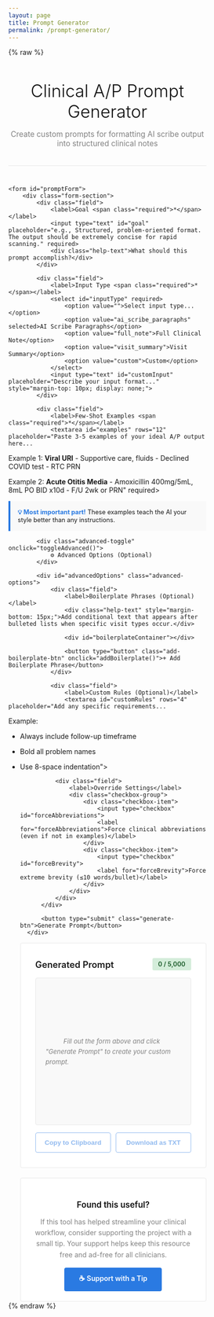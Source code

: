 ```yaml
---
layout: page
title: Prompt Generator
permalink: /prompt-generator/
---
```

{% raw %}
<style>
    /* The style block must remain inside the {% raw %} block. This should work now. */
    * {
        margin: 0;
        padding: 0;
        box-sizing: border-box;
    }

    /* NOTE: We are removing body/container overrides since Minima handles them */

    .header {
        text-align: center;
        margin-bottom: 40px;
        padding-bottom: 20px;
        border-bottom: 1px solid #e8e8e8;
    }

    .header h1 {
        font-size: 2.5em;
        font-weight: 300;
        color: #111;
        margin-bottom: 10px;
    }

    .header p {
        color: #828282;
        font-size: 1.1em;
    }

    .form-section {
        background: white;
        border: 1px solid #e8e8e8;
        border-radius: 4px;
        padding: 30px;
        margin-bottom: 20px;
    }

    .field {
        margin-bottom: 25px;
    }

    .field label {
        display: block;
        font-weight: 600;
        margin-bottom: 8px;
        color: #111;
    }

    .required {
        color: #e74c3c;
    }

    .help-text {
        font-size: 0.9em;
        color: #828282;
        margin-top: 5px;
        font-style: italic;
    }

    input[type="text"],
    textarea,
    select {
        width: 100%;
        padding: 10px;
        border: 1px solid #e8e8e8;
        border-radius: 4px;
        font-family: inherit;
        font-size: 14px;
    }

    input[type="text"]:focus,
    textarea:focus,
    select:focus {
        outline: none;
        border-color: #2a7ae2;
    }

    textarea {
        font-family: 'Monaco', 'Courier New', monospace;
        line-height: 1.5;
        resize: vertical;
    }

    .examples-box {
        background: #f9f9f9;
        border-left: 4px solid #2a7ae2;
        padding: 15px;
        margin-top: 10px;
        font-size: 0.9em;
    }

    .examples-box strong {
        color: #2a7ae2;
    }

    .advanced-toggle {
        background: #f9f9f9;
        border: 1px solid #e8e8e8;
        border-radius: 4px;
        padding: 15px;
        margin-bottom: 20px;
        cursor: pointer;
        text-align: center;
        font-weight: 600;
        color: #2a7ae2;
        transition: background 0.2s;
    }

    .advanced-toggle:hover {
        background: #f0f0f0;
    }

    .advanced-options {
        display: none;
        margin-top: 10px;
    }

    .advanced-options.show {
        display: block;
    }

    .checkbox-group {
        display: flex;
        flex-direction: column;
        gap: 10px;
    }

    .checkbox-item {
        display: flex;
        align-items: center;
        gap: 10px;
    }

    .checkbox-item input[type="checkbox"] {
        width: 18px;
        height: 18px;
    }

    .checkbox-item label {
        margin: 0;
        font-weight: 400;
    }

    .boilerplate-entry {
        background: #f9f9f9;
        border: 1px solid #e8e8e8;
        border-radius: 4px;
        padding: 15px;
        margin-bottom: 15px;
    }

    .boilerplate-header {
        display: flex;
        justify-content: space-between;
        align-items: center;
        margin-bottom: 10px;
    }

    .boilerplate-header h4 {
        font-size: 0.95em;
        color: #111;
        font-weight: 600;
    }

    .remove-btn {
        background: #e74c3c;
        color: white;
        border: none;
        border-radius: 3px;
        padding: 5px 10px;
        font-size: 0.85em;
        cursor: pointer;
        transition: background 0.2s;
    }

    .remove-btn:hover {
        background: #c0392b;
    }

    .add-boilerplate-btn {
        width: 100%;
        padding: 10px;
        background: white;
        color: #2a7ae2;
        border: 2px dashed #2a7ae2;
        border-radius: 4px;
        font-weight: 600;
        cursor: pointer;
        transition: all 0.2s;
    }

    .add-boilerplate-btn:hover {
        background: #f0f0f0;
    }

    .generate-btn {
        width: 100%;
        padding: 15px;
        background: #2a7ae2;
        color: white;
        border: none;
        border-radius: 4px;
        font-size: 1.1em;
        font-weight: 600;
        cursor: pointer;
        transition: background 0.2s;
    }

    .generate-btn:hover {
        background: #1e59a8;
    }

    .output-section {
        background: white;
        border: 1px solid #e8e8e8;
        border-radius: 4px;
        padding: 30px;
    }

    .output-header {
        display: flex;
        justify-content: space-between;
        align-items: center;
        margin-bottom: 15px;
    }

    .output-title {
        font-size: 1.3em;
        font-weight: 600;
    }

    .char-count {
        font-size: 0.9em;
        padding: 5px 12px;
        border-radius: 3px;
        font-weight: 600;
    }

    .char-count.good {
        background: #d4edda;
        color: #155724;
    }

    .char-count.warning {
        background: #fff3cd;
        color: #856404;
    }

    .char-count.danger {
        background: #f8d7da;
        color: #721c24;
    }

    .output-content {
        background: #f9f9f9;
        border: 1px solid #e8e8e8;
        border-radius: 4px;
        padding: 20px;
        min-height: 300px;
        font-family: 'Monaco', 'Courier New', monospace;
        font-size: 13px;
        line-height: 1.6;
        white-space: pre-wrap;
        word-wrap: break-word;
        max-height: 600px;
        overflow-y: auto;
    }

    .output-content.empty {
        display: flex;
        align-items: center;
        justify-content: center;
        color: #828282;
        font-family: inherit;
        font-style: italic;
    }

    .action-buttons {
        display: flex;
        gap: 10px;
        margin-top: 15px;
    }

    .copy-btn,
    .download-btn {
        flex: 1;
        padding: 12px;
        border: 1px solid #2a7ae2;
        background: white;
        color: #2a7ae2;
        border-radius: 4px;
        font-weight: 600;
        cursor: pointer;
        transition: all 0.2s;
    }

    .copy-btn:hover,
    .download-btn:hover {
        background: #2a7ae2;
        color: white;
    }

    .copy-btn.copied {
        background: #28a745;
        border-color: #28a745;
        color: white;
    }

    .copy-btn:disabled,
    .download-btn:disabled {
        opacity: 0.5;
        cursor: not-allowed;
    }

    .support-section {
        background: white;
        border: 1px solid #e8e8e8;
        border-radius: 4px;
        padding: 20px;
        margin-top: 20px;
        text-align: center;
    }

    .support-section h3 {
        font-size: 1.2em;
        font-weight: 600;
        color: #111;
        margin-bottom: 10px;
    }

    .support-section p {
        color: #828282;
        margin-bottom: 15px;
        line-height: 1.6;
    }

    .tip-jar-btn {
        display: inline-block;
        padding: 12px 30px;
        background: #2a7ae2;
        color: white;
        text-decoration: none;
        border-radius: 4px;
        font-weight: 600;
        transition: background 0.2s;
    }

    .tip-jar-btn:hover {
        background: #1e59a8;
    }
</style>
<div class="container">
    <div class="header">
        <h1>Clinical A/P Prompt Generator</h1>
        <p>Create custom prompts for formatting AI scribe output into structured clinical notes</p>
    </div>

    <form id="promptForm">
        <div class="form-section">
            <div class="field">
                <label>Goal <span class="required">*</span></label>
                <input type="text" id="goal" placeholder="e.g., Structured, problem-oriented format. The output should be extremely concise for rapid scanning." required>
                <div class="help-text">What should this prompt accomplish?</div>
            </div>

            <div class="field">
                <label>Input Type <span class="required">*</span></label>
                <select id="inputType" required>
                    <option value="">Select input type...</option>
                    <option value="ai_scribe_paragraphs" selected>AI Scribe Paragraphs</option>
                    <option value="full_note">Full Clinical Note</option>
                    <option value="visit_summary">Visit Summary</option>
                    <option value="custom">Custom</option>
                </select>
                <input type="text" id="customInput" placeholder="Describe your input format..." style="margin-top: 10px; display: none;">
            </div>

            <div class="field">
                <label>Few-Shot Examples <span class="required">*</span></label>
                <textarea id="examples" rows="12" placeholder="Paste 3-5 examples of your ideal A/P output here...

Example 1:
**Viral URI**
        - Supportive care, fluids
        - Declined COVID test
        - RTC PRN

Example 2:
**Acute Otitis Media**
        - Amoxicillin 400mg/5mL, 8mL PO BID x10d
        - F/U 2wk or PRN" required></textarea>
                <div class="examples-box">
                    <strong>💡 Most important part!</strong> These examples teach the AI your style better than any instructions.
                </div>
            </div>

            <div class="advanced-toggle" onclick="toggleAdvanced()">
                ⚙️ Advanced Options (Optional)
            </div>

            <div id="advancedOptions" class="advanced-options">
                <div class="field">
                    <label>Boilerplate Phrases (Optional)</label>
                    <div class="help-text" style="margin-bottom: 15px;">Add conditional text that appears after bulleted lists when specific visit types occur.</div>
                    
                    <div id="boilerplateContainer"></div>
                    
                    <button type="button" class="add-boilerplate-btn" onclick="addBoilerplate()">+ Add Boilerplate Phrase</button>
                </div>

                <div class="field">
                    <label>Custom Rules (Optional)</label>
                    <textarea id="customRules" rows="4" placeholder="Add any specific requirements...

Example:
- Always include follow-up timeframe
- Bold all problem names
- Use 8-space indentation"></textarea>
                </div>

                <div class="field">
                    <label>Override Settings</label>
                    <div class="checkbox-group">
                        <div class="checkbox-item">
                            <input type="checkbox" id="forceAbbreviations">
                            <label for="forceAbbreviations">Force clinical abbreviations (even if not in examples)</label>
                        </div>
                        <div class="checkbox-item">
                            <input type="checkbox" id="forceBrevity">
                            <label for="forceBrevity">Force extreme brevity (≤10 words/bullet)</label>
                        </div>
                    </div>
                </div>
            </div>

            <button type="submit" class="generate-btn">Generate Prompt</button>
        </div>
    </form>

    <div class="output-section">
        <div class="output-header">
            <div class="output-title">Generated Prompt</div>
            <div id="charCount" class="char-count good">0 / 5,000</div>
        </div>
        <div id="output" class="output-content empty">
            Fill out the form above and click "Generate Prompt" to create your custom prompt.
        </div>
        <div class="action-buttons">
            <button id="copyBtn" class="copy-btn" disabled>Copy to Clipboard</button>
            <button id="downloadBtn" class="download-btn" disabled>Download as TXT</button>
        </div>
    </div>

    <div class="support-section">
        <h3>Found this useful?</h3>
        <p>If this tool has helped streamline your clinical workflow, consider supporting the project with a small tip. Your support helps keep this resource free and ad-free for all clinicians.</p>
        <a href="https://github.com/pedscoffee/PhysicianPromptEngineering/sponsors" target="_blank" class="tip-jar-btn">☕ Support with a Tip</a>
    </div>
</div>

<script>
    let boilerplateCount = 0;

    function addBoilerplate() {
        boilerplateCount++;
        const container = document.getElementById('boilerplateContainer');
        
        const entry = document.createElement('div');
        entry.className = 'boilerplate-entry';
        entry.id = `boilerplate-${boilerplateCount}`;
        entry.innerHTML = `
            <div class="boilerplate-header">
                <h4>Boilerplate Phrase ${boilerplateCount}</h4>
                <button type="button" class="remove-btn" onclick="removeBoilerplate(${boilerplateCount})">Remove</button>
            </div>
            <div style="margin-bottom: 10px;">
                <label style="font-weight: 500; font-size: 0.9em; margin-bottom: 5px;">Hook/Trigger</label>
                <input type="text" class="boilerplate-hook" placeholder='e.g., "well child check", "illness", "injury"' style="width: 100%;">
                <div class="help-text">What condition triggers this text?</div>
            </div>
            <div>
                <label style="font-weight: 500; font-size: 0.9em; margin-bottom: 5px;">Dot Phrase Text</label>
                <textarea class="boilerplate-text" rows="3" placeholder="Enter the text to insert when this condition is met..." style="width: 100%;"></textarea>
            </div>
            <div style="margin-top: 10px;">
                <label style="font-weight: 500; font-size: 0.9em; margin-bottom: 5px;">Text Formatting</label>
                <select class="boilerplate-format" style="width: 100%;">
                    <option value="italic">Italicized</option>
                    <option value="bold">Bold</option>
                    <option value="plain">Plain text</option>
                </select>
            </div>
        `;
        
        container.appendChild(entry);
    }

    function removeBoilerplate(id) {
        const entry = document.getElementById(`boilerplate-${id}`);
        if (entry) {
            entry.remove();
        }
    }

    function collectBoilerplates() {
        const entries = document.querySelectorAll('.boilerplate-entry');
        const boilerplates = [];
        
        entries.forEach(entry => {
            const hook = entry.querySelector('.boilerplate-hook').value.trim();
            const text = entry.querySelector('.boilerplate-text').value.trim();
            const format = entry.querySelector('.boilerplate-format').value;
            
            if (hook && text) {
                boilerplates.push({ hook, text, format });
            }
        });
        
        return boilerplates;
    }

    // Pattern analyzer
    const PatternAnalyzer = {
        analyzeBulletStyle(text) {
            const lines = text.split('\n');
            
            // Check for hyphen bullets
            const hyphenMatches = lines.filter(l => /^\s*-\s+/.test(l));
            if (hyphenMatches.length > 0) {
                const indent = hyphenMatches[0].search(/\S/);
                return { style: 'hyphen', indent: indent };
            }
            
            // Check for asterisk bullets
            const asteriskMatches = lines.filter(l => /^\s*\*\s+/.test(l) && !/\*\*/.test(l));
            if (asteriskMatches.length > 0) {
                const indent = asteriskMatches[0].search(/\S/);
                return { style: 'asterisk', indent: indent };
            }
            
            return { style: 'hyphen', indent: 0 };
        },

        detectBrevity(text) {
            const bullets = text.split('\n').filter(l => /^\s*[-*]\s+/.test(l));
            if (bullets.length === 0) return null;
            
            const wordCounts = bullets.map(b => {
                const content = b.replace(/^\s*[-*]\s+/, '').trim();
                return content.split(/\s+/).length;
            });
            
            const avg = wordCounts.reduce((a, b) => a + b, 0) / wordCounts.length;
            return Math.round(avg);
        },

        findAbbreviations(text) {
            const common = ['RTC', 'PRN', 'BID', 'TID', 'QID', 'PO', 'IM', 'IV', 'F/U'];
            return common.filter(abbr => text.includes(abbr));
        },

        detectFormatting(text) {
            return {
                hasBold: /\*\*[^*]+\*\*/.test(text),
                problemOriented: /\*\*[^*]+\*\*\s*\n\s*[-*]/.test(text)
            };
        }
    };

    // Prompt generator
    const PromptGenerator = {
        generate(data) {
            const sections = [];
            const analysis = this.analyzeExamples(data.examples);
            
            // Task description
            sections.push(this.generateTask(data, analysis));
            sections.push('\n---\n');
            
            // Input description
            sections.push(this.generateInput(data));
            sections.push('\n---\n');
            
            // Output structure
            sections.push(this.generateOutput(data, analysis));
            sections.push('\n---\n');
            
            // Rules
            sections.push(this.generateRules(data, analysis));
            sections.push('\n---\n');
            
            // Boilerplate (if provided)
            if (data.boilerplates.length > 0) {
                sections.push(this.generateBoilerplate(data));
                sections.push('\n---\n');
            }
            
            // Few-shot examples
            sections.push('## Few-Shot Examples\n\n');
            sections.push(data.examples.trim());
            sections.push('\n\n---');
            
            return sections.join('');
        },

        analyzeExamples(examples) {
            return {
                bulletStyle: PatternAnalyzer.analyzeBulletStyle(examples),
                brevity: PatternAnalyzer.detectBrevity(examples),
                abbreviations: PatternAnalyzer.findAbbreviations(examples),
                formatting: PatternAnalyzer.detectFormatting(examples)
            };
        },

        generateTask(data, analysis) {
            const inputMap = {
                'ai_scribe_paragraphs': 'AI scribe paragraph text',
                'full_note': 'full clinical note',
                'visit_summary': 'visit summary',
                'custom': data.customInput || 'provided input'
            };
            
            const brevityDesc = analysis.brevity && analysis.brevity <= 10 
                ? 'extremely concise and scannable' 
                : 'concise and well-organized';
            
            return `Reformat ${inputMap[data.inputType]} to ${data.goal.toLowerCase()}. The output should be ${brevityDesc}.`;
        },

        generateInput(data) {
            const inputMap = {
                'ai_scribe_paragraphs': 'The input will be paragraph-formatted text from an AI medical scribe, with one paragraph per diagnosis or topic.',
                'full_note': 'The input will be a complete clinical note.',
                'visit_summary': 'The input will be a summary of the patient visit.',
                'custom': data.customInput || 'The input format is as specified.'
            };
            
            return '## Input\n\n' + inputMap[data.inputType];
        },

        generateOutput(data, analysis) {
            let output = '## Output Structure\n\n';
            
            if (analysis.formatting.problemOriented) {
                output += '**[Problem/Diagnosis Name]**\n';
            }
            
            const indent = ' '.repeat(analysis.bulletStyle.indent);
            const bullet = analysis.bulletStyle.style === 'hyphen' ? '-' : '*';
            output += `${indent}${bullet} [Brief clinical point]\n`;
            output += `${indent}${bullet} [Action or plan item]\n\n`;
            
            if (analysis.brevity && analysis.brevity <= 10) {
                output += `Keep bullets very brief (approximately ${analysis.brevity} words per bullet).\n\n`;
            }
            
            return output;
        },

        generateRules(data, analysis) {
            const rules = ['## Formatting Rules\n'];
            let num = 1;
            
            // Formatting
            if (analysis.formatting.hasBold) {
                rules.push(`${num}. Bold problem/diagnosis names using **Problem Name** format\n`);
                num++;
            }
            
            // Bullet style
            const bulletChar = analysis.bulletStyle.style === 'hyphen' ? '-' : '*';
            rules.push(`${num}. Use ${bulletChar} for all bullets\n`);
            num++;
            
            if (analysis.bulletStyle.indent > 0) {
                rules.push(`${num}. Indent all bullets with ${analysis.bulletStyle.indent} spaces\n`);
                num++;
            }
            
            // Brevity
            if (data.forceBrevity || (analysis.brevity && analysis.brevity <= 10)) {
                rules.push(`${num}. Keep bullets extremely concise (under 10 words per bullet)\n`);
                num++;
                rules.push(`${num}. Use clinical shorthand and abbreviations\n`);
                num++;
            }
            
            // Abbreviations
            if (data.forceAbbreviations || analysis.abbreviations.length > 0) {
                const abbrs = analysis.abbreviations.length > 0 
                    ? analysis.abbreviations.join(', ')
                    : 'RTC, PRN, BID, TID, PO, etc.';
                rules.push(`${num}. Use standard medical abbreviations: ${abbrs}\n`);
                num++;
            }
            
            // Never fabricate
            rules.push(`${num}. Never fabricate or infer information not present in the source text\n`);
            num++;
            
            // Problem spacing
            if (analysis.formatting.problemOriented) {
                rules.push(`${num}. Insert a blank line between different problems\n`);
                num++;
            }
            
            // Custom rules
            if (data.customRules.trim()) {
                const customList = data.customRules.split('\n').filter(r => r.trim());
                customList.forEach(rule => {
                    const clean = rule.replace(/^[\s\-*\d.]+/, '').trim();
                    if (clean) {
                        rules.push(`${num}. ${clean}\n`);
                        num++;
                    }
                });
            }
            
            return rules.join('');
        },

        generateBoilerplate(data) {
            let section = '## Conditional Boilerplate Text\n\n';
            section += '[Insert after the bulleted list when applicable.]\n\n';
            
            data.boilerplates.forEach(bp => {
                section += `If ${bp.hook} discussed:\n`;
                
                // Add formatting instruction based on user selection
                if (bp.format === 'italic') {
                    section += `"${bp.text}" [Format this text in italics]\n\n`;
                } else if (bp.format === 'bold') {
                    section += `"${bp.text}" [Format this text in bold]\n\n`;
                } else {
                    section += `"${bp.text}"\n\n`;
                }
            });
            
            return section;
        }
    };

    // UI Controller
    const UI = {
        init() {
            this.form = document.getElementById('promptForm');
            this.output = document.getElementById('output');
            this.charCount = document.getElementById('charCount');
            this.copyBtn = document.getElementById('copyBtn');
            this.downloadBtn = document.getElementById('downloadBtn');
            this.inputType = document.getElementById('inputType');
            this.customInput = document.getElementById('customInput');
            
            this.bindEvents();
        },

        bindEvents() {
            this.form.addEventListener('submit', (e) => {
                e.preventDefault();
                this.generatePrompt();
            });
            
            this.copyBtn.addEventListener('click', () => this.copyToClipboard());
            this.downloadBtn.addEventListener('click', () => this.downloadPrompt());
            
            this.inputType.addEventListener('change', (e) => {
                this.customInput.style.display = e.target.value === 'custom' ? 'block' : 'none';
            });
        },

        generatePrompt() {
            const data = {
                goal: document.getElementById('goal').value,
                inputType: document.getElementById('inputType').value,
                customInput: document.getElementById('customInput').value,
                examples: document.getElementById('examples').value,
                boilerplates: collectBoilerplates(),
                customRules: document.getElementById('customRules').value,
                forceAbbreviations: document.getElementById('forceAbbreviations').checked,
                forceBrevity: document.getElementById('forceBrevity').checked
            };
            
            const prompt = PromptGenerator.generate(data);
            
            this.output.textContent = prompt;
            this.output.classList.remove('empty');
            this.updateCharCount(prompt.length);
            this.copyBtn.disabled = false;
            this.downloadBtn.disabled = false;
        },

        updateCharCount(count) {
            this.charCount.textContent = `${count.toLocaleString()} / 5,000`;
            
            this.charCount.classList.remove('good', 'warning', 'danger');
            if (count > 5000) {
                this.charCount.classList.add('danger');
            } else if (count > 4500) {
                this.charCount.classList.add('warning');
            } else {
                this.charCount.classList.add('good');
            }
        },

        async copyToClipboard() {
            const text = this.output.textContent;
            
            try {
                await navigator.clipboard.writeText(text);
                this.copyBtn.textContent = '✓ Copied!';
                this.copyBtn.classList.add('copied');
                
                setTimeout(() => {
                    this.copyBtn.textContent = 'Copy to Clipboard';
                    this.copyBtn.classList.remove('copied');
                }, 2000);
            } catch (err) {
                console.error('Copy failed:', err);
            }
        },

        downloadPrompt() {
            const text = this.output.textContent;
            const blob = new Blob([text], { type: 'text/plain' });
            const url = URL.createObjectURL(blob);
            const a = document.createElement('a');
            
            const goal = document.getElementById('goal').value;
            const filename = `clinical_prompt_${goal.toLowerCase().replace(/\s+/g, '_').substring(0, 30)}.txt`;
            
            a.href = url;
            a.download = filename;
            document.body.appendChild(a);
            a.click();
            document.body.removeChild(a);
            URL.revokeObjectURL(url);
        }
    };

    function toggleAdvanced() {
        const options = document.getElementById('advancedOptions');
        options.classList.toggle('show');
    }

    document.addEventListener('DOMContentLoaded', () => {
        UI.init();
    });
</script>
{% endraw %}